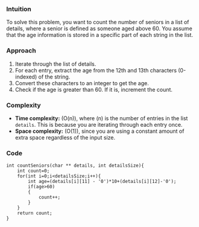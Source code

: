 ### Intuition
To solve this problem, you want to count the number of seniors in a list of details, where a senior is defined as someone aged above 60. You assume that the age information is stored in a specific part of each string in the list.

### Approach
1. Iterate through the list of details.
2. For each entry, extract the age from the 12th and 13th characters (0-indexed) of the string.
3. Convert these characters to an integer to get the age.
4. Check if the age is greater than 60. If it is, increment the count.

### Complexity
- **Time complexity:** \(O(n)\), where \(n\) is the number of entries in the list `details`. This is because you are iterating through each entry once.
- **Space complexity:** \(O(1)\), since you are using a constant amount of extra space regardless of the input size.

### Code
```
int countSeniors(char ** details, int detailsSize){
    int count=0;
    for(int i=0;i<detailsSize;i++){
        int age=(details[i][11] - '0')*10+(details[i][12]-'0');
        if(age>60)
        {
            count++;
        }
    }
    return count;
}
```
